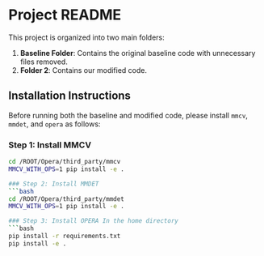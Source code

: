 # Project README

This project is organized into two main folders:
1. **Baseline Folder**: Contains the original baseline code with unnecessary files removed.
2. **Folder 2**: Contains our modified code.

## Installation Instructions
Before running both the baseline and modified code, please install `mmcv`, `mmdet`, and `opera` as follows:

### Step 1: Install MMCV
```bash
cd /ROOT/Opera/third_party/mmcv
MMCV_WITH_OPS=1 pip install -e .

### Step 2: Install MMDET
```bash
cd /ROOT/Opera/third_party/mmdet
MMCV_WITH_OPS=1 pip install -e .

### Step 3: Install OPERA In the home directory
```bash
pip install -r requirements.txt
pip install -e .
